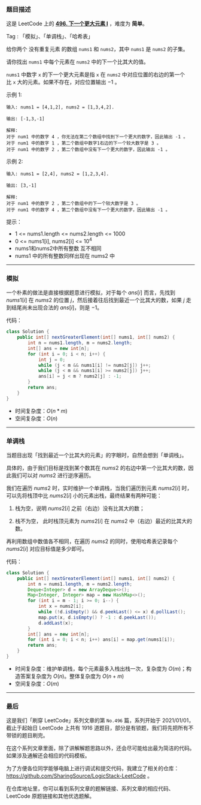 ### 题目描述

这是 LeetCode 上的 **[496. 下一个更大元素 I](https://leetcode-cn.com/problems/next-greater-element-i/solution/gong-shui-san-xie-yi-ti-shuang-jie-bian-n6nwz/)** ，难度为 **简单**。

Tag : 「模拟」、「单调栈」、「哈希表」



给你两个 没有重复元素 的数组 `nums1` 和 `nums2`，其中 `nums1` 是 `nums2` 的子集。

请你找出 `nums1` 中每个元素在 `nums2` 中的下一个比其大的值。

`nums1` 中数字 `x` 的下一个更大元素是指 `x` 在 `nums2` 中对应位置的右边的第一个比 `x` 大的元素。如果不存在，对应位置输出 $-1$ 。

示例 1:
```
输入: nums1 = [4,1,2], nums2 = [1,3,4,2].

输出: [-1,3,-1]

解释:
对于 num1 中的数字 4 ，你无法在第二个数组中找到下一个更大的数字，因此输出 -1 。
对于 num1 中的数字 1 ，第二个数组中数字1右边的下一个较大数字是 3 。
对于 num1 中的数字 2 ，第二个数组中没有下一个更大的数字，因此输出 -1 。
```
示例 2:
```
输入: nums1 = [2,4], nums2 = [1,2,3,4].

输出: [3,-1]

解释:
对于 num1 中的数字 2 ，第二个数组中的下一个较大数字是 3 。
对于 num1 中的数字 4 ，第二个数组中没有下一个更大的数字，因此输出 -1 。
```

提示：
* 1 <= nums1.length <= nums2.length <= 1000
* 0 <= nums1[i], nums2[i] <= $10^4$
* nums1和nums2中所有整数 互不相同
* nums1 中的所有整数同样出现在 nums2 中

---

### 模拟

一个朴素的做法是直接根据题意进行模拟，对于每个 $ans[i]$ 而言，先找到 $nums1[i]$ 在 $nums2$ 的位置 $j$，然后接着往后找到最近一个比其大的数，如果 $j$ 走到结尾尚未出现合法的 $ans[i]$，则是 $-1$。

代码：
```Java
class Solution {
    public int[] nextGreaterElement(int[] nums1, int[] nums2) {
        int n = nums1.length, m = nums2.length;
        int[] ans = new int[n];
        for (int i = 0; i < n; i++) {
            int j = 0;
            while (j < m && nums1[i] != nums2[j]) j++;
            while (j < m && nums1[i] >= nums2[j]) j++;
            ans[i] = j < m ? nums2[j] : -1;
        }
        return ans;
    }
}
```
* 时间复杂度：$O(n * m)$
* 空间复杂度：$O(n)$

---

### 单调栈

当题目出现「找到最近一个比其大的元素」的字眼时，自然会想到「单调栈」。

具体的，由于我们目标是找到某个数其在 $nums2$ 的右边中第一个比其大的数，因此我们可以对 $nums2$ 进行逆序遍历。

我们在遍历 $nums2$ 时，实时维护一个单调栈，当我们遍历到元素 $nums2[i]$ 时，可以先将栈顶中比 $nums2[i]$ 小的元素出栈，最终结果有两种可能：

1. 栈为空，说明 $nums2[i]$ 之前（右边）没有比其大的数；

2. 栈不为空， 此时栈顶元素为 $nums2[i]$ 在 $nums2$ 中（右边）最近的比其大的数。

再利用数组中数值各不相同，在遍历 $nums2$ 的同时，使用哈希表记录每个 $nums2[i]$ 对应目标值是多少即可。

代码：
```Java
class Solution {
    public int[] nextGreaterElement(int[] nums1, int[] nums2) {
        int n = nums1.length, m = nums2.length;
        Deque<Integer> d = new ArrayDeque<>();
        Map<Integer, Integer> map = new HashMap<>();
        for (int i = m - 1; i >= 0; i--) {
            int x = nums2[i];
            while (!d.isEmpty() && d.peekLast() <= x) d.pollLast();
            map.put(x, d.isEmpty() ? -1 : d.peekLast());
            d.addLast(x);
        }
        int[] ans = new int[n];
        for (int i = 0; i < n; i++) ans[i] = map.get(nums1[i]);
        return ans;
    }
}
```
* 时间复杂度：维护单调栈，每个元素最多入栈出栈一次，复杂度为 $O(m)$；构造答案复杂度为 $O(n)$。整体复杂度为 $O(n + m)$
* 空间复杂度：$O(m)$

---

### 最后

这是我们「刷穿 LeetCode」系列文章的第 `No.496` 篇，系列开始于 2021/01/01，截止于起始日 LeetCode 上共有 1916 道题目，部分是有锁题，我们将先把所有不带锁的题目刷完。

在这个系列文章里面，除了讲解解题思路以外，还会尽可能给出最为简洁的代码。如果涉及通解还会相应的代码模板。

为了方便各位同学能够电脑上进行调试和提交代码，我建立了相关的仓库：https://github.com/SharingSource/LogicStack-LeetCode 。

在仓库地址里，你可以看到系列文章的题解链接、系列文章的相应代码、LeetCode 原题链接和其他优选题解。

